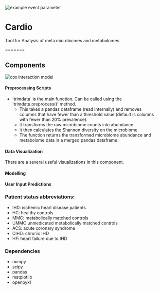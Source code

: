 ![example event parameter](https://github.com/Cardio-Meta-Microme/Cardio/tree/main/.github/workflows/main.yml/badge.svg?event=push)

# Cardio
Tool for Analysis of meta microbiomes and metabolomes.


=======

## Components

![cox interaction model](https://github.com/Cardio-Meta-Microme/Cardio/tree/main/assets/cox_interaction_model.png)

#### Preprocessing Scripts
 - 'trimdata' is the main function. Can be called using the 'trimdata.preprocess()' method.
    - This takes a pandas dataframe (read internally) and removes columns that have fewer than a threshold value (default is columns with fewer than 20% prevalence).
    - It transforms the raw microbiome counts into abundance.
    - It then calculates the Shannon diversity on the microbiome
    - The function returns the transformed microbiome abundance and metabolome data in a merged pandas dataframe.
#### Data Visualization

There are a several useful visualizations in this component.

#### Modelling

#### User Input Predictions

### Patient status abbreviations:
- IHD: ischemic heart disease patients
- HC: healthy controls
- MMC: metabolically matched controls
- UMMC unmedicated metabolically matched controls
- ACS: acute coronary syndrome
- CIHD: chronic IHD
- HF: heart failure due to IHD

### Dependencies
- numpy
- scipy
- pandas
- matplotlib
- openpyxl
